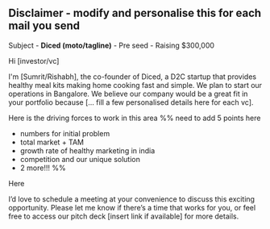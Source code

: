 ## Disclaimer - modify and personalise this for each mail you send

Subject - **Diced (moto/tagline)** - Pre seed - Raising $300,000

Hi [investor/vc]

I'm [Sumrit/Rishabh], the co-founder of Diced, a D2C startup that provides healthy meal kits making home cooking fast and simple. We plan to start our operations in Bangalore. We believe our company would be a great fit in your portfolio because [... fill a few personalised details here for each vc].

Here is the driving forces to work in this area
%% need to add 5 points here
- numbers for initial problem
- total market + TAM 
- growth rate of healthy marketing in india
- competition and our unique solution
- 2 more!!!
%%

Here

I’d love to schedule a meeting at your convenience to discuss this exciting opportunity. Please let me know if there’s a time that works for you, or feel free to access our pitch deck [insert link if available] for more details.